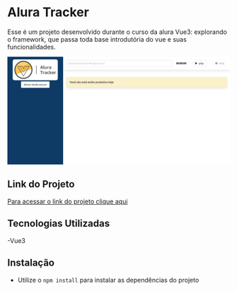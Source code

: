 # Alura Tracker

Esse é um projeto desenvolvido  durante o curso da alura Vue3: explorando o framework, que passa toda base introdutória do vue e suas funcionalidades.

<img src="./screenshot.png" alt="Screenshot da pagina do Alura Tracker"/>

## Link do Projeto
[Para acessar o link do projeto clique aqui](https://alura-tracker-teal-ten.vercel.app/)

## Tecnologias Utilizadas

-Vue3

## Instalação 

- Utilize o `npm install` para instalar as dependências do projeto

